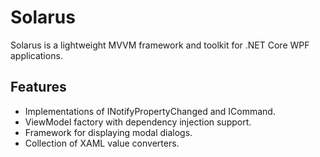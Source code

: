 # Solarus

Solarus is a lightweight MVVM framework and toolkit for .NET Core WPF applications.

## Features

- Implementations of INotifyPropertyChanged and ICommand.
- ViewModel factory with dependency injection support.
- Framework for displaying modal dialogs.
- Collection of XAML value converters.
